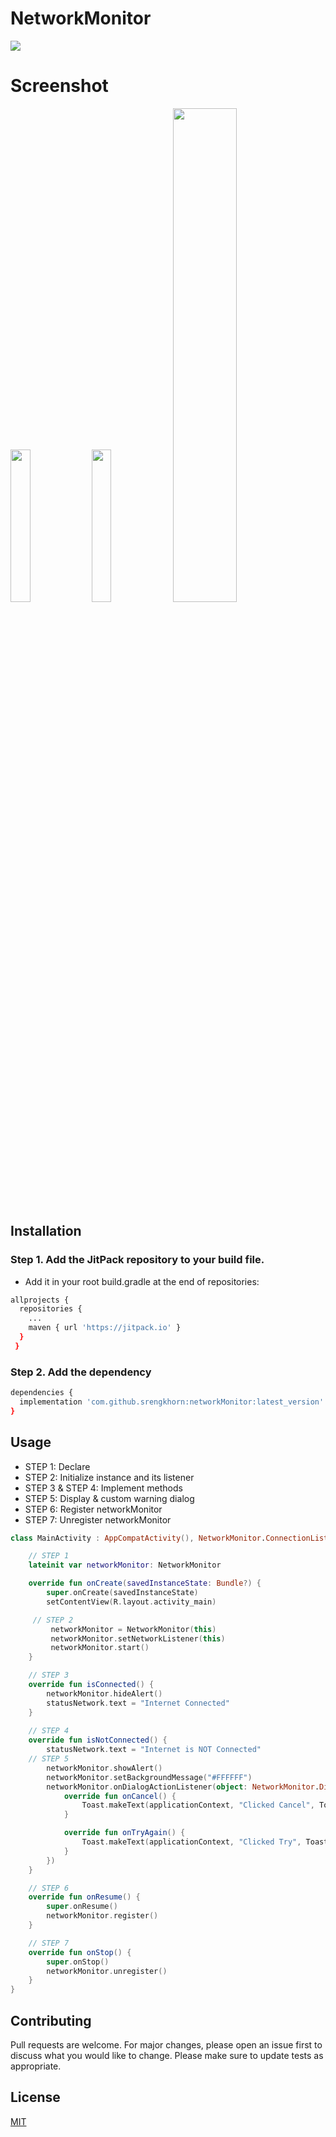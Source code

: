 # NetworkMonitor

[![](https://jitpack.io/v/srengkhorn/networkMonitor.svg)](https://jitpack.io/#srengkhorn/networkMonitor)

# Screenshot
<img src="https://techkh.com/wp-content/uploads/2020/07/demo_01.png" width="25%"> <img src="https://techkh.com/wp-content/uploads/2020/07/demo_02.png" width="25%"> <img src="https://media2.giphy.com/media/cNMnGB4bZY933Rt1Lg/giphy.gif" width="45%">

## Installation
### Step 1. Add the JitPack repository to your build file. 
- Add it in your root build.gradle at the end of repositories:

```bash
allprojects {
  repositories {
    ...
    maven { url 'https://jitpack.io' }
  }
 }
```
### Step 2. Add the dependency

```bash
dependencies {
  implementation 'com.github.srengkhorn:networkMonitor:latest_version'
}
```
## Usage
- STEP 1: Declare
- STEP 2: Initialize instance and its listener
- STEP 3 & STEP 4: Implement methods
- STEP 5: Display & custom warning dialog
- STEP 6: Register networkMonitor
- STEP 7: Unregister networkMonitor
```kotlin
class MainActivity : AppCompatActivity(), NetworkMonitor.ConnectionListener {

    // STEP 1
    lateinit var networkMonitor: NetworkMonitor

    override fun onCreate(savedInstanceState: Bundle?) {
        super.onCreate(savedInstanceState)
        setContentView(R.layout.activity_main)

	 // STEP 2
         networkMonitor = NetworkMonitor(this)
         networkMonitor.setNetworkListener(this)
         networkMonitor.start()
    }

    // STEP 3
    override fun isConnected() {
        networkMonitor.hideAlert()
        statusNetwork.text = "Internet Connected"
    }
    
    // STEP 4
    override fun isNotConnected() {
        statusNetwork.text = "Internet is NOT Connected"
	// STEP 5
        networkMonitor.showAlert()
        networkMonitor.setBackgroundMessage("#FFFFFF")
        networkMonitor.onDialogActionListener(object: NetworkMonitor.DialogListener{
            override fun onCancel() {
                Toast.makeText(applicationContext, "Clicked Cancel", Toast.LENGTH_SHORT).show()
            }

            override fun onTryAgain() {
                Toast.makeText(applicationContext, "Clicked Try", Toast.LENGTH_SHORT).show()
            }
        })
    }

    // STEP 6
    override fun onResume() {
        super.onResume()
        networkMonitor.register()
    }

    // STEP 7
    override fun onStop() {
        super.onStop()
        networkMonitor.unregister()
    }
}
```
## Contributing
Pull requests are welcome. For major changes, please open an issue first to discuss what you would like to change.
Please make sure to update tests as appropriate.
## License
[MIT](https://choosealicense.com/licenses/mit/)
